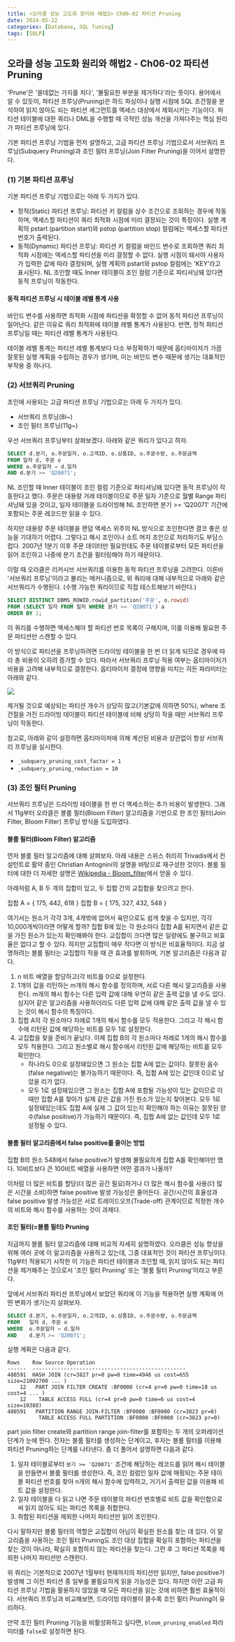 ```yaml
---
title: <오라클 성능 고도화 원리와 해법2> Ch06-02 파티션 Pruning
date: 2024-05-22
categories: [Database, SQL Tuning]
tags: [SQLP]
---
```


## 오라클 성능 고도화 원리와 해법2 - Ch06-02 파티션 Pruning

'Prune'은 '쓸데없는 가지를 치다', '불필요한 부분을 제거하다'라는 뜻이다. 용어에서 알 수 있듯이, 파티션 프루닝(Pruning)은 하드 파싱이나 실행 시점에 SQL 조건절을 분석하여 읽지 않아도 되는 파티션 세그먼트를 액세스 대상에서 제외시키는 기능이다. 파티션 테이블에 대한 쿼리나 DML을 수행할 때 극적인 성능 개선을 가져다주는 핵심 원리가 파티션 프루닝에 있다.

기본 파티션 프루닝 기법을 먼저 설명하고, 고급 파티션 프루닝 기법으로서 서브쿼리 프루닝(Subquery Pruning)과 조인 필터 프루닝(Join Filter Pruning)을 이어서 설명한다.

### (1) 기본 파티션 프루닝

기본 파티션 프루닝 기법으로는 아래 두 가지가 있다.

- 정적(Static) 파티션 프루닝: 파티션 키 컬럼을 상수 조건으로 조회하는 경우에 작동하며, 액세스할 파티션이 쿼리 최적화 시점에 미리 결정되는 것이 특징이다. 실행 계획의 pstart (partition start)와 pstop (partition stop) 컬럼에는 액세스할 파티션 번호가 출력된다.
- 동적(Dynamic) 파티션 프루닝: 파티션 키 컬럼을 바인드 변수로 조회하면 쿼리 최적화 시점에는 액세스할 파티션을 미리 결정할 수 없다. 실행 시점이 돼서야 사용자가 입력한 값에 따라 결정되며, 실행 계획의 pstart와 pstop 컬럼에는 'KEY'라고 표시된다. NL 조인할 때도 Inner 테이블이 조인 컬럼 기준으로 파티셔닝돼 있다면 동적 프루닝이 작동한다.

#### 동적 파티션 프루닝 시 테이블 레벨 통계 사용

바인드 변수를 사용하면 최적화 시점에 파티션을 확정할 수 없어 동적 파티션 프루닝이 일어난다. 같은 이유로 쿼리 최적화에 테이블 레벨 통계가 사용된다. 반면, 정적 파티션 프루닝일 때는 파티션 레벨 통계가 사용된다.

테이블 레벨 통계는 파티션 레벨 통계보다 다소 부정확하기 때문에 옵티마이저가 가끔 잘못된 실행 계획을 수립하는 경우가 생기며, 이는 바인드 변수 때문에 생기는 대표적인 부작용 중 하나다.

### (2) 서브쿼리 Pruning

조인에 사용되는 고급 파티션 프루닝 기법으로는 아래 두 가지가 있다.

- 서브쿼리 프루닝(8i~)
- 조인 필터 프루닝(11g~)

우선 서브쿼리 프루닝부터 살펴보겠다. 아래와 같은 쿼리가 있다고 하자.

```sql
SELECT d.분기, o.주문일자, o.고객ID, o.상품ID, o.주문수량, o.주문금액
FROM 일자 d, 주문 o
WHERE o.주문일자 = d.일자
AND d.분기 >= 'Q20071';
```

NL 조인할 때 Inner 테이블이 조인 컬럼 기준으로 파티셔닝돼 있다면 동적 프루닝이 작동한다고 했다. 주문은 대용량 거래 테이블이므로 주문 일자 기준으로 월별 Range 파티셔닝돼 있을 것이고, 일자 테이블을 드라이빙해 NL 조인하면 분기 >= 'Q20071' 기간에 포함되는 주문 레코드만 읽을 수 있다.

하지만 대용량 주문 테이블을 랜덤 액세스 위주의 NL 방식으로 조인한다면 결코 좋은 성능을 기대하기 어렵다. 그렇다고 해시 조인이나 소트 머지 조인으로 처리하기도 부담스럽다. 2007년 1분기 이후 주문 데이터만 필요한데도 주문 테이블로부터 모든 파티션을 읽어 조인하고 나중에 분기 조건을 필터링해야 하기 때문이다.

이럴 때 오라클은 리커시브 서브쿼리를 이용한 동적 파티션 프루닝을 고려한다. 이른바 '서브쿼리 프루닝'이라고 불리는 메커니즘으로, 위 쿼리에 대해 내부적으로 아래와 같은 서브쿼리가 수행된다. (수행 가능한 쿼리이므로 직접 테스트해보기 바란다.)

```sql
SELECT DISTINCT DBMS_ROWID.rowid_partition('주문', o.rowid)
FROM (SELECT 일자 FROM 일자 WHERE 분기 >= 'Q20071') a
ORDER BY 1;
```

이 쿼리를 수행하면 액세스해야 할 파티션 번호 목록이 구해지며, 이를 이용해 필요한 주문 파티션만 스캔할 수 있다.

이 방식으로 파티션을 프루닝하려면 드라이빙 테이블을 한 번 더 읽게 되므로 경우에 따라 총 비용이 오히려 증가할 수 있다. 따라서 서브쿼리 프루닝 적용 여부는 옵티마이저가 비용을 고려해 내부적으로 결정한다. 옵티마이저 결정에 영향을 미치는 히든 파라미터는 아래와 같다.

![](/assets/images/sqlp/sqlp2-06-02-2-table1.png)

제거될 것으로 예상되는 파티션 개수가 상당히 많고(기본값에 의하면 50%), where 조건절을 가진 드라이빙 테이블이 파티션 테이블에 비해 상당히 작을 때만 서브쿼리 프루닝이 작동한다.

참고로, 아래와 같이 설정하면 옵티마이저에 의해 계산된 비용과 상관없이 항상 서브쿼리 프루닝을 실시한다.

- `_subquery_pruning_cost_factor = 1`
- `_subquery_pruning_reduction = 10`

### (3) 조인 필터 Pruning

서브쿼리 프루닝은 드라이빙 테이블을 한 번 더 액세스하는 추가 비용이 발생한다. 그래서 11g부터 오라클은 블룸 필터(Bloom Filter) 알고리즘을 기반으로 한 조인 필터(Join Filter, Bloom Filter) 프루닝 방식을 도입하였다.

#### 블룸 필터(Bloom Filter) 알고리즘

먼저 블룸 필터 알고리즘에 대해 살펴보자. 아래 내용은 스위스 취리히 Trivadis에서 컨설턴트로 활약 중인 Christian Antognini의 설명을 바탕으로 재구성한 것이다. 블룸 필터에 대한 더 자세한 설명은 [Wikipedia - Bloom_filter](https://en.wikipedia.org/wiki/Bloom_filter)에서 얻을 수 있다.

아래처럼 A, B 두 개의 집합이 있고, 두 집합 간의 교집합을 찾으려고 한다.

집합 A = { 175, 442, 618 }
집합 B = { 175, 327, 432, 548 }

여기서는 원소가 각각 3개, 4개밖에 없어서 육안으로도 쉽게 찾을 수 있지만, 각각 10,000개씩이라면 어떻게 할까? 집합 B에 있는 각 원소마다 집합 A를 뒤지면서 같은 값을 가진 원소가 있는지 확인해봐야 한다. 교집합이 크다면 많은 일량에도 불구하고 비효율은 없다고 할 수 있다. 하지만 교집합이 매우 작다면 이 방식은 비효율적이다. 지금 설명하려는 블룸 필터는 교집합이 작을 때 큰 효과를 발휘하며, 기본 알고리즘은 다음과 같다.

1. n 비트 배열을 할당하고(각 비트를 0으로 설정한다.
2. 1개의 값을 리턴하는 m개의 해시 함수를 정의하며, 서로 다른 해시 알고리즘을 사용한다. m개의 해시 함수는 다른 입력 값에 대해 우연히 같은 출력 값을 낼 수도 있다. 심지어 같은 알고리즘을 사용하더라도 다른 입력 값에 대해 같은 출력 값을 낼 수 있는 것이 해시 함수의 특징이다.
3. 집합 A의 각 원소마다 차례로 1개의 해시 함수를 모두 적용한다. 그리고 각 해시 함수에 리턴된 값에 해당하는 비트를 모두 1로 설정한다.
4. 교집합을 찾을 준비가 끝났다. 이제 집합 B의 각 원소마다 차례로 1개의 해시 함수를 모두 적용한다. 그리고 원소별로 해시 함수에서 리턴된 값에 해당하는 비트를 모두 확인한다.
   - 하나라도 0으로 설정돼있으면 그 원소는 집합 A에 없는 값이다. 잘못된 음수(false negative)는 불가능하기 때문이다. 즉, 집합 A에 있는 값인데 0으로 남았을 리가 없다.
   - 모두 1로 설정돼있으면 그 원소는 집합 A에 포함될 가능성이 있는 값이므로 이때만 집합 A를 찾아가 실제 같은 값을 가진 원소가 있는지 찾아본다. 모두 1로 설정돼있는데도 집합 A에 실제 그 값이 있는지 확인해야 하는 이유는 잘못된 양수(false positive)가 가능하기 때문이다. 즉, 집합 A에 없는 값인데 모두 1로 설정될 수 있다.

#### 블룸 필터 알고리즘에서 false positive를 줄이는 방법

집합 B의 원소 548에서 false positive가 발생해 불필요하게 집합 A를 확인해야만 했다. 10비트보다 큰 100비트 배열을 사용하면 어떤 결과가 나올까?

이처럼 더 많은 비트를 할당(더 많은 공간 필요)하거나 더 많은 해시 함수를 사용(더 많은 시간을 소비)하면 false positive 발생 가능성은 줄어든다. 공간/시간의 효율성과 false positive 발생 가능성은 서로 트레이드오프(Trade-off) 관계이므로 적정한 개수의 비트와 해시 함수를 사용하는 것이 과제다.

#### 조인 필터(=블룸 필터) Pruning

지금까지 블룸 필터 알고리즘에 대해 비교적 자세히 설명하였다. 오라클은 성능 향상을 위해 여러 곳에 이 알고리즘을 사용하고 있는데, 그중 대표적인 것이 파티션 프루닝이다. 11g부터 적용되기 시작한 이 기능은 파티션 테이블과 조인할 때, 읽지 않아도 되는 파티션을 제거해주는 것으로서 '조인 필터 Pruning' 또는 '블룸 필터 Pruning'이라고 부른다.

앞에서 서브쿼리 파티션 프루닝에서 보았던 쿼리에 이 기능을 적용하면 실행 계획에 어떤 변화가 생기는지 살펴보자.

```sql
SELECT d.분기, o.주문일자, o.고객ID, o.상품ID, o.주문수량, o.주문금액
FROM   일자 d, 주문 o
WHERE  o.주문일자 = d.일자
AND    d.분기 >= 'Q20071';
```

실행 계획은 다음과 같다.

```plaintext
Rows    Row Source Operation
------  -------------------------------------------------
480591  HASH JOIN (cr=3827 pr=0 pw=0 time=4946 us cost=655 size=21002700 ... )
    12   PART JOIN FILTER CREATE :BF0000 (cr=4 pr=0 pw=0 time=18 us cost=4 ... )
    12    TABLE ACCESS FULL (cr=4 pr=0 pw=0 time=6 us cost=4 size=10388)
480591   PARTITION RANGE JOIN-FILTER :BF0000 :BF0000 (cr=3823 pr=0)
          TABLE ACCESS FULL PARTITION :BF0000 :BF0000 (cr=3823 pr=0)
```

part join filter create와 partition range join-filter를 포함하는 두 개의 오퍼레이션 단계가 눈에 띈다. 전자는 블룸 필터를 생성하는 단계이고, 후자는 블룸 필터를 이용해 파티션 Pruning하는 단계를 나타낸다. 좀 더 풀어서 설명하면 다음과 같다.

1. 일자 테이블로부터 `분기 >= 'Q20071'` 조건에 해당하는 레코드를 읽어 해시 테이블을 만들면서 블룸 필터를 생성한다. 즉, 조인 컬럼인 일자 값에 매핑되는 주문 테이블 파티션 번호를 찾아 n개의 해시 함수에 입력하고, 거기서 출력된 값을 이용해 비트 값을 설정한다.
2. 일자 테이블을 다 읽고 나면 주문 테이블의 파티션 번호별로 비트 값을 확인함으로써 읽지 않아도 되는 파티션 목록을 취합한다.
3. 취합된 파티션을 제외한 나머지 파티션만 읽어 조인한다.

다시 말하지만 블룸 필터의 역할은 교집합이 아님이 확실한 원소를 찾는 데 있다. 이 알고리즘을 사용하는 조인 필터 Pruning도 조인 대상 집합을 확실히 포함하는 파티션을 찾는 것이 아니라, 확실히 포함하지 않는 파티션을 찾는다. 그런 후 그 파티션 목록을 제외한 나머지 파티션만 스캔한다.

위 쿼리는 기본적으로 2007년 1월부터 현재까지의 파티션만 읽지만, false positive가 발생해 그 이전 파티션 중 일부를 불필요하게 읽을 가능성은 있다. 하지만 이런 고급 파티션 프루닝 기법을 활용하지 않았을 때 모든 파티션을 읽는 것에 비하면 훨씬 효율적이다. 서브쿼리 프루닝과 비교해보면, 드라이빙 테이블이 클수록 조인 필터 Pruning이 유리하다.

만약 조인 필터 Pruning 기능을 비활성화하고 싶다면, `bloom_pruning_enabled` 파라미터를 `false`로 설정하면 된다.
